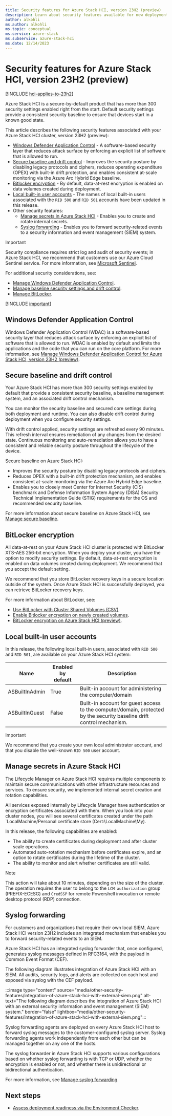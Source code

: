 ```yaml
---
title: Security features for Azure Stack HCI, version 23H2 (preview)
description: Learn about security features available for new deployments of Azure Stack HCI, version 23H2 (preview).
author: alkohli
ms.author: alkohli
ms.topic: conceptual
ms.service: azure-stack
ms.subservice: azure-stack-hci
ms.date: 12/14/2023
---
```


# Security features for Azure Stack HCI, version 23H2 (preview)

[!INCLUDE [hci-applies-to-23h2](../../includes/hci-applies-to-23h2.md)]

Azure Stack HCI is a secure-by-default product that has more than 300 security settings enabled right from the start. Default security settings provide a consistent security baseline to ensure that devices start in a known good state.

This article describes the following security features associated with your Azure Stack HCI cluster, version 23H2 (preview):

- [Windows Defender Application Control](#windows-defender-application-control) - A software-based security layer that reduces attack surface by enforcing an explicit list of software that is allowed to run.
- [Secure baseline and drift control](#secure-baseline-and-drift-control) - Improves the security posture by disabling legacy protocols and ciphers, reduces operating expenditure (OPEX) with built-in drift protection, and enables consistent at-scale monitoring via the Azure Arc Hybrid Edge baseline.
- [Bitlocker encryption](#bitlocker-encryption) - By default, data-at-rest encryption is enabled on data volumes created during deployment.
- [Local built-in user accounts](#local-built-in-user-accounts) - The names of local built-in users associated with the `RID 500` and `RID 501` accounts have been updated in this release.
- Other security features:
  - [Manage secrets in Azure Stack HCI](#manage-secrets-in-azure-stack-hci) - Enables you to create and rotate internal secrets.
  - [Syslog forwarding](#syslog-forwarding) - Enables you to forward security-related events to a security information and event management (SIEM) system.

> [!IMPORTANT]
> Security compliance requires strict log and audit of security events; in Azure Stack HCI, we recommend that customers use our Azure Cloud Sentinel service. For more information, see [Microsoft Sentinel](https://azure.microsoft.com/products/microsoft-sentinel).

For additional security considerations, see:

- [Manage Windows Defender Application Control](../whats-new.md).
- [Manage baseline security settings and drift control](../whats-new.md).
- [Manage BitLocker](../whats-new.md).

[!INCLUDE [important](../../includes/hci-preview.md)]

## Windows Defender Application Control

Windows Defender Application Control (WDAC) is a software-based security layer that reduces attack surface by enforcing an explicit list of software that is allowed to run. WDAC is enabled by default and limits the applications and the code that you can run on the core platform. For more information, see [Manage Windows Defender Application Control for Azure Stack HCI, version 23H2 (preview)](../manage/manage-wdac.md).

## Secure baseline and drift control

Your Azure Stack HCI has more than 300 security settings enabled by default that provide a consistent security baseline, a baseline management system, and an associated drift control mechanism.

You can monitor the security baseline and secured core settings during both deployment and runtime. You can also disable drift control during deployment when you configure security settings.

With drift control applied, security settings are refreshed every 90 minutes. This refresh interval ensures remetiation of any changes from the desired state. Continuous monitoring and auto-remediation allows you to have a consistent and reliable security posture throughout the lifecycle of the device.

Secure baseline on Azure Stack HCI:

- Improves the security posture by disabling legacy protocols and ciphers.
- Reduces OPEX with a built-in drift protection mechanism, and enables consistent at-scale monitoring via the Azure Arc Hybrid Edge baseline.
- Enables you to closely meet Center for Internet Security (CIS) benchmark and Defense Information System Agency (DISA) Security Technical Implementation Guide (STIG) requirements for the OS and recommended security baseline.

For more information about secure baseline on Azure Stack HCI, see [Manage secure baseline](../whats-new.md).

## BitLocker encryption

All data-at-rest on your Azure Stack HCI cluster is protected with BitLocker XTS-AES 256-bit encryption. When you deploy your cluster, you have the option to modify security settings. By default, data-at-rest encryption is enabled on data volumes created during deployment. We recommend that you accept the default setting.

We recommend that you store BitLocker recovery keys in a secure location outside of the system. Once Azure Stack HCI is successfully deployed, you can retrieve BitLocker recovery keys.

For more information about BitLocker, see:

- [Use BitLocker with Cluster Shared Volumes (CSV)](../manage/bitlocker-on-csv.md).
- [Enable Bitlocker encryption on newly created volumes](#manage-bitlocker-encryption).
- [BitLocker encryption on Azure Stack HCI (preview)](./security-bitlocker.md).

## Local built-in user accounts

In this release, the following local built-in users, associated with `RID 500` and `RID 501`, are available on your Azure Stack HCI system:

|Name |Enabled by default |Description |
|-----|-----|-----|
|ASBuiltInAdmin |True |Built-in account for administering the computer/domain |
|ASBuiltInGuest |False |Built-in account for guest access to the computer/domain, protected by the security baseline drift control mechanism. |

> [!IMPORTANT]
> We recommend that you create your own local administrator account, and that you disable the well-known `RID 500` user account.

## Manage secrets in Azure Stack HCI

The Lifecycle Manager on Azure Stack HCI requires multiple components to maintain secure communications with other infrastructure resources and services. To ensure security, we implemented internal secret creation and rotation capabilities.

All services exposed internally by Lifecycle Manager have authentication or encryption certificates associated with them. When you look into your cluster nodes, you will see several certificates created under the path `LocalMachine/Personal certificate store (Cert:\LocalMachine\My).

In this release, the following capabilities are enabled:

- The ability to create certificates during deployment and after cluster scale operations.
- Automated auto-rotation mechanism before certificates expire, and an option to rotate certificates during the lifetime of the cluster.
- The ability to monitor and alert whether certificates are still valid.

> [!NOTE]
> This action will take about 10 minutes, depending on the size of the cluster.  The operation requires the user to belong to the `LCM authorization` group (PREFIX-ECESG) and `CredSSP` for remote Powershell invocation or remote desktop protocol (RDP) connection.

## Syslog forwarding

For customers and organizations that require their own local SIEM, Azure Stack HCI version 23H2 includes an integrated mechanism that enables you to forward security-related events to an SIEM.

Azure Stack HCI has an integrated syslog forwarder that, once configured, generates syslog messages defined in RFC3164, with the payload in Common Event Format (CEF).

The following diagram illustrates integration of Azure Stack HCI with an SIEM. All audits, security logs, and alerts are collected on each host and exposed via syslog with the CEF payload.

:::image type="content" source="media/other-security-features/integration-of-azure-stack-hci-with-external-siem.png" alt-text="The following diagram describes the integration of Azure Stack HCI with an external security information and event management (SIEM) system." border="false" lightbox="media/other-security-features/integration-of-azure-stack-hci-with-external-siem.png":::

Syslog forwarding agents are deployed on every Azure Stack HCI host to forward syslog messages to the customer-configured syslog server. Syslog forwarding agents work independently from each other but can be managed together on any one of the hosts.

The syslog forwarder in Azure Stack HCI supports various configurations based on whether syslog forwarding is with TCP or UDP, whether the encryption is enabled or not, and whether there is unidirectional or bidirectional authentication.

For more information, see [Manage syslog forwarding](../manage/manage-syslog-forwarding.md).

## Next steps

- [Assess deployment readiness via the Environment Checker](../manage/use-environment-checker.md).
